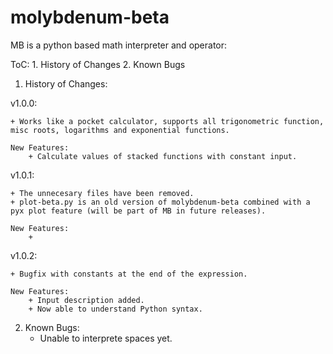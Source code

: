molybdenum-beta
===============

MB is a python based math interpreter and operator:

ToC:
    1. History of Changes
    2. Known Bugs

1. History of Changes:

v1.0.0:

    + Works like a pocket calculator, supports all trigonometric function, misc roots, logarithms and exponential functions.
    
    New Features:
        + Calculate values of stacked functions with constant input.

v1.0.1:

    + The unnecesary files have been removed.
    + plot-beta.py is an old version of molybdenum-beta combined with a pyx plot feature (will be part of MB in future releases).
    
    New Features:
        + 

v1.0.2:
    
    + Bugfix with constants at the end of the expression.
    
    New Features:
        + Input description added.
        + Now able to understand Python syntax.

2. Known Bugs:
    + Unable to interprete spaces yet.
    
